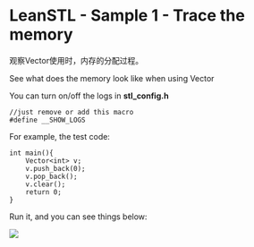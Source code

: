 # LeanSTL - Sample 1 - Trace the memory
观察Vector使用时，内存的分配过程。

See what does the memory look like when using Vector

You can turn on/off the logs in **stl_config.h**

```
//just remove or add this macro
#define __SHOW_LOGS
```


For example, the test code:

```
int main(){
	Vector<int> v;
	v.push_back(0);
	v.pop_back();
	v.clear();
    return 0;
}
```

Run it, and you can see things below:

![](https://raw.githubusercontent.com/Jameeeees/LeanSTL/master/Sample1-Trace_the_memory/screenshot0.png)